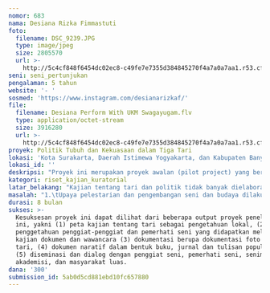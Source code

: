 ```yaml
---
nomor: 683
nama: Desiana Rizka Fimmastuti
foto:
  filename: DSC_9239.JPG
  type: image/jpeg
  size: 2805570
  url: >-
    http://5c4cf848f6454dc02ec8-c49fe7e7355d384845270f4a7a0a7aa1.r53.cf2.rackcdn.com/df37880b-f71f-4513-95a5-64310000adb9/DSC_9239.JPG
seni: seni_pertunjukan
pengalaman: 5 tahun
website: '- '
sosmed: 'https://www.instagram.com/desianarizkaf/'
file:
  filename: Desiana Perform With UKM Swagayugam.flv
  type: application/octet-stream
  size: 3916280
  url: >-
    http://5c4cf848f6454dc02ec8-c49fe7e7355d384845270f4a7a0a7aa1.r53.cf2.rackcdn.com/8cfc72bc-c398-4b69-81c6-de53ddd9bb0b/Desiana%20Perform%20With%20UKM%20Swagayugam.flv
proyek: Politik Tubuh dan Kekuasaan dalam Tiga Tari
lokasi: 'Kota Surakarta, Daerah Istimewa Yogyakarta, dan Kabupaten Banyumas'
lokasi_id: ''
deskripsi: "Proyek ini merupakan proyek awalan (pilot project) yang bertujuan menghimpun, melacak sekaligus mengkaji konteks penciptaan seni tari di Indonesia. Seni tari seringkali diasumsikan sebagai “wilayah” yang netral, apolitis, dan usang. Namun dibalik citra tersebut, terdapat konteks historis dan makna di dalamnya. \r\nKajian awal yang dilakukan tim menemukan bahwa di masa kolonial pertunjukan seni merupakan bagian dari pertama latihan perang (body politics), kedua politik diplomasi (soft power), ketiga merepresentasikan dan menggambarkan cairnya konsep gender di masyarakat kala itu melawan konsep binary gender dari Belanda. Tim memilih Tari Srimpi Sangupati (Surakarta), Beksan Lawung Ageng  (DIY) dan Lengger Lanang (Banyumas)  yang menggambarkan ketiga temuan tersebut. \r\nTim akan melakukan serangkaian kegiatan penelitian menggunakan metode pengumpulan data berupa wawancara, dan studi dokumen yang berasal dari artikel, berita, jurnal, dan buku yang terkait dengan tema. Tim akan mewawancarai penggiat dan pemerhati kesenian, kerabat Kraton Yogyakarta dan Surakarta, para pegiat seni tari yang berasal dari ketiga wilayah, serta akademisi dari Institut Seni Indonesia.\r\nKumpulan data tersebut akan didokumentasikan, dikodifikasi, dianalisa, diolah dan dipublikasikan dalam bentuk buku, jurnal dan tulisan populer. Selain dalam bentuk tulisan, tim akan mendiseminasikan hasil dalam bentuk dialog dengan khalayak luas sebagai upaya memperluas kesadaran akan pentingnya pendokumentasian pengetahuan lokal serta melestarikan budaya Indonesia."
kategori: riset_kajian_kuratorial
latar_belakang: "Kajian tentang tari dan politik tidak banyak dielaborasi baik oleh pemerhati seni maupun peneliti-peneliti di Indonesia. Padahal dalam kesenian pengetahuan-pengetahuan lokal Indonesia terangkum dan terdokumentasikan. Tari lebih banyak dipinggirkan dengan pemaknaan budaya dan estetika semata. Tarian Klasik yang sering saya tampilkan di berbagai pertunjukan biasa dijadikan sarana untuk mempromosikan budaya Yogyakarta. Sinopsis tari sering dibacakan sebagai pengantar pertunjukkan seni tari, namun tidak mengelaborasi makna, sejarah, hingga konteks penciptaan suatu tarian. Kegelisahan ini bersambut manakala diskusi informal bersama rekan-rekan peneliti. Berawal dari ini, kami memulai kajian awal sederhana mengenai Tari Srimpi Sangupati (Surakarta), Beksan Lawung Ageng (DIY), dan Lengger Lanang (Banyumas). \r\nPenelitian ini dilaksanakan dengan sebagai bentuk kerja kolaborasi dengan tiga peneliti perempuan yang memiliki ketertarikan pada isu yang sama, yakni gender, politik dan pengetahuan lokal. Kami memiliki ketertarikan untuk menggali dan merangkum pengetahuan lokal dengan mengelaborasi konteks lahirnya tari, pertunjukkan, dan menggali makna tari tersebut. \r\nUpaya merangkum dan mendokumentasikan pengetahuan lokal tersebut kami dibantu tiga teori yaitu body politics (Harcourt, 2009), soft power (Nye, 2004) dan coloniality of gender (Lugones, 2008). "
masalah: "1.\tUpaya pelestarian dan pengembangan seni dan budaya dilakukan dari tahun ke tahun dalam kerangka pengembangan sektor pariwisata untuk menarik wisatawan seni dan budaya. Akibatnya, pemahaman seni tari sebagai “hiasan” pariwisata semakin menguat. \r\n2.\tKajian dokumen tim tentang seni tari menemukan bahwa kajian pustaka seni tari mayoritas membahas mengenai makna, sejarah singkat dan bentuk pertunjukan semata. Kajian dokumen kurang membahas seni tari dalam konteks politik, sekaligus sebagai dokumentasi “bergerak” pengetahuan lokal.\r\n3.\tKajian dokumen tim menemukan bahwa seni tari memiliki kolaborasi “rasa” yaitu seni, keindahan, politik, dan perlawanan. \r\n4.\tTari Srimpi Sangupati dari Surakarta diciptakan sebagai strategi pertahanan ketika Belanda melakukan serangan secara mendadak. Sementara tari Beksan Lawung Ageng dari Yogyakarta diciptakan sebagai bagian dari latihan perang. Di masa penjajahan, latihan perang menjadi aktivitas yang dilarang. \r\n5.\tTari Lengger Lanang dari Banyumas menjadi bukti bahwa gender di Banyumas bersifat cair dan tidak mengikuti konsep gender yang binari (lelaki dan perempuan). \r\n6.\tPenelitian ini akan melakukan pendokumentasian pengetahuan lokal melalui seni tari. Peneliti mempercayai bahwa penciptaan tarian berkorelasi dengan konteks pengetahuan pada masa itu. \r\n7.\tDokumentasi-dokumentasi pengetahuan lokal perlu ditingkatkan untuk memperkuat identitas kita sebagai bangsa Indonesia yang bhinneka dan untuk menjawab pertanyaan besar tentang “Apakah itu Indonesia”."
durasi: 8 bulan
sukses: >-
  Kesuksesan proyek ini dapat dilihat dari beberapa output proyek penelitian
  ini, yakni (1) peta kajian tentang tari sebagai pengetahuan lokal, (2) rekam
  penggetahuan penggiat-penggiat dan pemerhati seni yang didapatkan melalui 
  kajian dokumen dan wawancara (3) dokumentasi berupa dokumentasi foto dan video
  tari, (4) dokumen naratif dalam bentuk buku, jurnal dan tulisan populer dan
  (5) diseminasi dan dialog dengan penggiat seni, pemerhati seni, seniman,
  akademisi, dan masyarakat luas.
dana: '300'
submission_id: 5ab0d5cd881ebd10fc657880
---
```

